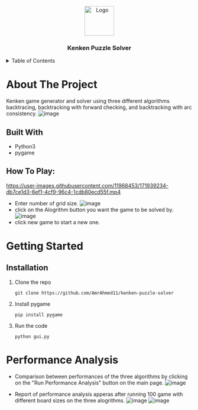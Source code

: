 
<div align="center">
  <a href="https://github.com/AmrAhmed11/kenken-puzzle-solver">
    <img src="https://user-images.githubusercontent.com/57943026/171000003-d19c3242-c5f0-4d52-b78a-4655caa7f09f.png" alt="Logo" width="80" height="80">
  </a>

<h3 align="center">Kenken Puzzle Solver</h3>


</div>
<!-- TABLE OF CONTENTS -->
<details>
  <summary>Table of Contents</summary>
  <ol>
    <li>
      <a href="#about-the-project">About The Project</a>
      <ul>
        <li><a href="#built-with">Built With</a></li>
      </ul>
      <ul>
        <li><a href="#how-to-play">How To Play</a></li>
      </ul>
    </li>
    <li>
      <a href="#getting-started">Getting Started</a>
      <ul>
        <li><a href="#installation">Installation</a></li>
      </ul>
    </li>
    <li><a href="#performance-analysis">Performance Analysis</a></li>
  </ol>
</details>

<!-- ABOUT THE PROJECT -->
# About The Project

Kenken game generator and solver using three different algorithms backtracing, backtracking with forward checking, and backtracking with arc consistency.
![image](https://user-images.githubusercontent.com/70315665/171001625-725dd6f4-fcc4-4620-a800-aecda46a43a1.png)

## Built With
* Python3
* pygame

## How To Play:

https://user-images.githubusercontent.com/11968453/171939234-db7ce1d3-6ef1-4cf9-96c4-1cdb80ecd55f.mp4

* Enter number of grid size.
![image](https://user-images.githubusercontent.com/70315665/171001977-cb56b3a1-a7be-4906-b012-0c64319e3086.png)
* click on the Alogrithm button you want the game to be solved by. 
![image](https://user-images.githubusercontent.com/70315665/171002143-93ad70f5-fb0b-432f-8286-2460b86a4cda.png)
* click new game to start a new one.

<!-- GETTING STARTED -->
# Getting Started

## Installation

1. Clone the repo
   ```
   git clone https://github.com/AmrAhmed11/kenken-puzzle-solver
   ```
2. Install pygame
   ```
   pip install pygame
   ```
3. Run the code
   ```
   python gui.py
   ```

# Performance Analysis
* Comparison between performances of the three algorithms by clicking on the "Run Performance Analysis" button on the main page.
![image](https://user-images.githubusercontent.com/70315665/171001977-cb56b3a1-a7be-4906-b012-0c64319e3086.png)

* Report of performance analysis apperas after running 100 game with different board sizes on the three alogrithms.
![image](https://user-images.githubusercontent.com/70315665/171003112-2c94d243-a7cc-4034-9b14-7776e1c10324.png)
![image](https://user-images.githubusercontent.com/70315665/171003190-c986672e-6e75-4264-933e-0b256ecc321d.png)




